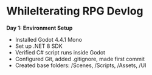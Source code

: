 # WhileIterating RPG Devlog

**Day 1: Environment Setup**

- Installed Godot 4.4.1 Mono
- Set up .NET 8 SDK
- Verified C# script runs inside Godot
- Configured Git, added .gitignore, made first commit
- Created base folders: /Scenes, /Scripts, /Assets, /UI
